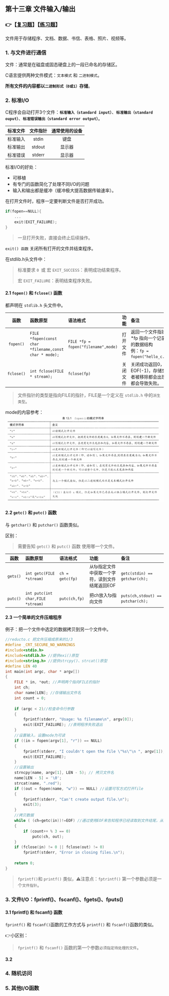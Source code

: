 ## 第十三章 文件输入/输出

### 👉【[复习题]()】【[练习题]()】
文件用于存储程序、文档、数据、书信、表格、照片、视频等。
### 1. 与文件进行通信
文件：通常是在磁盘或固态硬盘上的一段已命名的存储区。

C语言提供两种文件模式：`文本模式` 和 `二进制模式`。

**所有文件的内容都以`二进制形式（0或1）`存储**。

### 2. 标准I/O
C程序会自动打开3个文件：**`标准输入（standard input）`**、**`标准输出（standard ouput）`**、**`标准错误输出（standard error output）`**。

|标准文件|文件指针|通常使用的设备|
|:--:|:--:|:--:|
|标准输入|stdin|键盘|
|标准输出|stdout|显示器|
|标准错误|stderr|显示器|

标准I/O的好处：
- 可移植
- 有专门的函数简化了处理不同I/O的问题
- 输入和输出都是缓冲（缓冲极大提高数据传输速率）。

在打开文件时，程序一定要判断文件是否打开成功。
```cpp
if(fopen==NULL){ 
    ...
    exit(EXIT_FAILURE);
}
```
> 一旦打开失败，直接会终止后续操作。

`exit() 函数` 关闭所有打开的文件并结束程序。

在stdlib.h头文件中：
>标准要求 `0 `或 宏 `EXIT_SUCCESS`：表明成功结束程序。
>
>宏 `EXIT_FAILURE`：表明结束程序失败。

#### 2.1 `fopen()` 和 `fclose()` 函数
都声明在 `stdlib.h` 头文件中。

|函数|函数原型|语法格式|功能|备注|
|:--:|:--|:--|:--|:--|
|`fopen()`|`FILE *fopen(const char *filename,const char * mode);`|`FILE *fp = fopen("filename",mode)`|打开文件|返回一个文件指针：FILE *fp 指向一个记录文件信息的数据结构<br>例：`fp = fopen("hello_c.txt","r");`|
|`fclose()`|`int fclose(FILE * stream);`|`fclose(fp)`|关闭文件|关闭成功返回0，失败返回EOF(-1)，存储空间不足或者被移除都会出现I/O错误，都会导致失败。|
>文件指针的类型是指向FILE的指针，FILE是一个定义在 `stdlib.h` 中的`派生类型`。

mode的内容参考：
![](img/fopen中的模式字符串.png)


#### 2.2 `getc()` 和 `putc()` 函数
与 `getchar()` 和 `putchar()` 函数类似。

区别：
>需要告知 `getc()` 和 `putc()` 函数 使用哪一个文件。

|函数|函数原型|语法格式|功能|备注|
|:--:|:--|:--|:--|:--|
|`gets()`|`int getc(FILE *stream)`|`ch = getc(fp)`|从fp指定文件中获取一个字符，读到文件结尾返回EOF|`getc(stdin) == getchar(ch);`|
|`putc()`|`int putc(int char,FILE *stream)`|`putc(ch,fp)`|把ch放入fp指向文件|`puts(ch,stdout) == putchar(ch);`|

#### 2.3 一个简单的文件压缩程序
例子：把一个文件中选定的数据拷贝到另一个文件中。
```cpp
//reducto.c 把文件压缩成原来的1/3
#define _CRT_SECURE_NO_WARNINGS
#include<stdio.h>
#include<stdlib.h> //提供exi()原型
#include<string.h> //提供strcpy()、strcat()原型
#define LEN 40
int main(int argc, char * argv[])
{
	FILE * in, *out; //声明两个指向FILE的指针
	int ch; 
	char name[LEN]; //存储输出文件名
	int count = 0;
 
	if (argc < 2)//检查命令行参数
	{
		fprintf(stderr, "Usage: %s filename\n", argv[0]);
		exit(EXIT_FAILURE); //表明程序失败退出
	}
	//设置输入，设置mode为可读
	if ((in = fopen(argv[1], "r")) == NULL)
	{
		fprintf(stderr, "I couldn't open the file \"%s\"\n ", argv[1]);
		exit(EXIT_FAILURE);
	}
	//设置输出
	strncpy(name, argv[1], LEN - 5); // 拷贝文件名
	name[LEN - 5] = '\0';
	strcat(name, ".red");
	if ((out = fopen(name, "w")) == NULL) //设置可写方式打开file
	{
		fprintf(stderr, "Can't create output file.\n");
		exit(3);
	}
	//拷贝数据
	while ( (ch=getc(in))!=EOF) //通过使用EOF来告知程序已经读取到文件结尾，从而结束程序。
	{
		if (count++ % 3 == 0)
			putc(ch, out);
	}
	if (fclose(in) != 0 || fclose(out) != 0)
		fprintf(stderr, "Error in closing files.\n");
 
	return 0;
}
```
>`fprintf()`和 `printf()` 类似，⚠️注意点：`fptrintf()` 第一个参数必须是一个`文件指针`。



### 3. 文件I/O：fprintf()、fscanf()、fgets()、fputs()

#### 3.1 fprintf() 和 fscanf() 函数
`fprintf()` 和 `fscanf()`函数的工作方式与 `printf()` 和 `fscanf()`函数的类似。

👉小区别：
>`fprintf()` 和 `fscanf()` 函数的第一个参数`必须指定待处理的文件`。

#### 3.2 

### 4. 随机访问


### 5. 其他I/O函数



